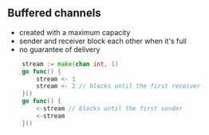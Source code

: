 ## Buffered channels

- created with a maximum capacity
- sender and receiver block each other when it's full
- no guarantee of delivery

```go
	stream := make(chan int, 1)
	go func() {
		stream <- 1
		stream <- 2 // blocks until the first receiver
	}()
	go func() {
		<-stream // blocks until the first sender
		<-stream
	}()
```
